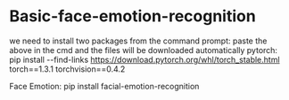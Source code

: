 # Basic-face-emotion-recognition

 we need to install two packages from the command prompt:
 paste the above in the cmd and the files will be downloaded automatically
 pytorch:
 	pip install --find-links https://download.pytorch.org/whl/torch_stable.html torch==1.3.1 torchvision==0.4.2
 					
 
 
Face Emotion:
	pip install facial-emotion-recognition
